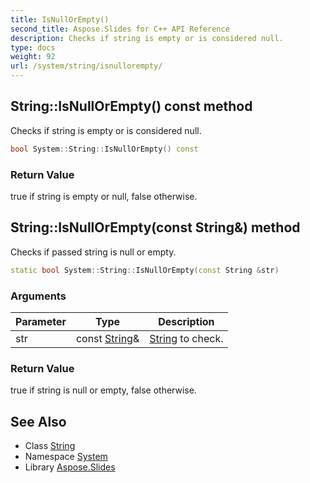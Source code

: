 ```yaml
---
title: IsNullOrEmpty()
second_title: Aspose.Slides for C++ API Reference
description: Checks if string is empty or is considered null.
type: docs
weight: 92
url: /system/string/isnullorempty/
---
```

## String::IsNullOrEmpty() const method


Checks if string is empty or is considered null.

```cpp
bool System::String::IsNullOrEmpty() const
```


### Return Value

true if string is empty or null, false otherwise.

## String::IsNullOrEmpty(const String\&) method


Checks if passed string is null or empty.

```cpp
static bool System::String::IsNullOrEmpty(const String &str)
```


### Arguments

| Parameter | Type | Description |
| --- | --- | --- |
| str | const [String](../)\& | [String](../) to check. |

### Return Value

true if string is null or empty, false otherwise.

## See Also

* Class [String](../)
* Namespace [System](../../)
* Library [Aspose.Slides](../../../)